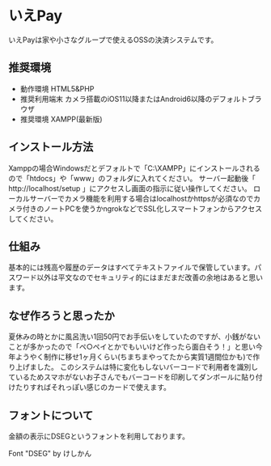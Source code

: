 # いえPay

いえPayは家や小さなグループで使えるOSSの決済システムです。

## 推奨環境
- 動作環境 HTML5&PHP
- 推奨利用端末 カメラ搭載のiOS11以降またはAndroid6以降のデフォルトブラウザ
- 推奨環境 XAMPP(最新版)

## インストール方法
Xamppの場合Windowsだとデフォルトで「C:\XAMPP」にインストールされるので「htdocs」や「www」のフォルダに入れてください。
サーバー起動後「 http://localhost/setup 」にアクセスし画面の指示に従い操作してください。
ローカルサーバーでカメラ機能を利用する場合はlocalhostかhttpsが必須なのでカメラ付きのノートPCを使うかngrokなどでSSL化しスマートフォンからアクセスしてください。

## 仕組み
基本的には残高や履歴のデータはすべてテキストファイルで保管しています。パスワード以外は平文なのでセキュリティ的にはまだまだ改善の余地はあると思います。

## なぜ作ろうと思ったか
夏休みの時とかに風呂洗い1回50円でお手伝いをしていたのですが、小銭がないことが多かったので「ペ○ペイとかでもいいけど作ったら面白そう！」と思い今年ようやく制作に移せ1ヶ月くらい(ちまちまやってたから実質1週間位かも)で作り上げました。
このシステムは特に変化もしないバーコードで利用者を識別しているためスマホがないお子さんでもバーコードを印刷してダンボールに貼り付けたりすればそれっぽい感じのカードで使えます。

## フォントについて

金額の表示にDSEGというフォントを利用しております。

Font "DSEG" by けしかん